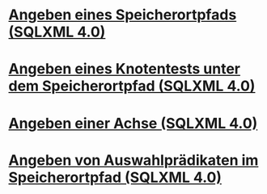 # [Angeben eines Speicherortpfads (SQLXML 4.0)](specifying-a-location-path-sqlxml-4-0.md)
# [Angeben eines Knotentests unter dem Speicherortpfad (SQLXML 4.0)](specifying-a-node-test-in-the-location-path-sqlxml-4-0.md)
# [Angeben einer Achse (SQLXML 4.0)](specifying-an-axis-sqlxml-4-0.md)
# [Angeben von Auswahlprädikaten im Speicherortpfad (SQLXML 4.0)](specifying-selection-predicates-in-the-location-path-sqlxml-4-0.md)
